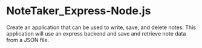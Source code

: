 # NoteTaker_Express-Node.js
Create an application that can be used to write, save, and delete notes. This application will use an express backend and save and retrieve note data from a JSON file.
